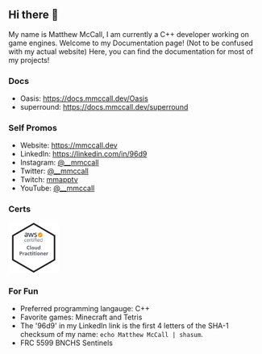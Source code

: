 ## Hi there 👋

My name is Matthew McCall, I am currently a C++ developer working on game engines. Welcome to my Documentation page! (Not to be confused with my actual website) Here, you can find the documentation for most of my projects!

### Docs
- Oasis: https://docs.mmccall.dev/Oasis
- superround: https://docs.mmccall.dev/superround

### Self Promos
- Website: https://mmccall.dev
- LinkedIn: https://linkedin.com/in/96d9
- Instagram: [@__mmccall](https://instagram.com/__mmccall)
- Twitter: [@__mmccall](https://twitter.com/__mccall)
- Twitch: [mmapptv](https://twitch.tv/mmapptv)
- YouTube: [@__mmccall](https://www.youtube.com/@__mmccall)

### Certs
[<img src="aws-certified-cloud-practitioner.png" width="100" height="100">](https://www.credly.com/badges/c769cb75-d5af-47f5-9d23-a86875acbdf0/public_url)

### For Fun 
- Preferred programming langauge: C++
- Favorite games: Minecraft and Tetris
- The '96d9' in my LinkedIn link is the first 4 letters of the SHA-1 checksum of my name: `echo Matthew McCall | shasum`.
- FRC 5599 BNCHS Sentinels
